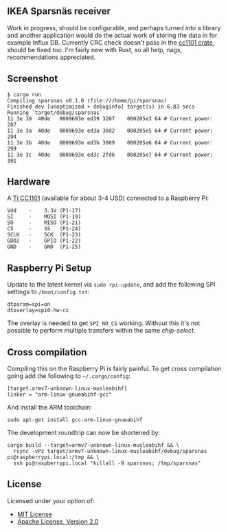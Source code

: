 ## IKEA Sparsnäs receiver

Work in progress, should be configurable, and perhaps turned into a library and another
application would do the actual work of storing the data in for example Influx DB. Currently
CRC check doesn't pass in the [cc1101 crate][2], should be fixed too. I'm fairly new with Rust,
so all help, nags, recommendations appreciated.

## Screenshot

    $ cargo run
    Compiling sparsnas v0.1.0 (file:///home/pi/sparsnas)
    Finished dev [unoptimized + debuginfo] target(s) in 6.83 secs
    Running `target/debug/sparsnas`
    11 3e 39  40de   0009693e ed39 3207    000205e3 64 # Current power: 287
    11 3e 3a  40de   0009693e ed3a 30d2    000205e5 64 # Current power: 294
    11 3e 3b  40de   0009693e ed3b 3009    000205e6 64 # Current power: 299
    11 3e 3c  40de   0009693e ed3c 2fd6    000205e7 64 # Current power: 301

## Hardware

A [Ti CC1101][1] (available for about 3-4 USD) connected to a Raspberry Pi:

    Vdd    -    3.3V (P1-17)
    SI     -    MOSI (P1-19)
    SO     -    MISO (P1-21)
    CS     -    SS   (P1-24)
    SCLK   -    SCK  (P1-23)
    GDO2   -    GPIO (P1-22)
    GND    -    GND  (P1-25)

## Raspberry Pi Setup

Update to the latest kernel via `sudo rpi-update`, and add the following SPI
settings to `/boot/config.txt`:

    dtparam=spi=on
    dtoverlay=spi0-hw-cs

The overlay is needed to get `SPI_NO_CS` working. Without this it's not possible to
perform multiple transfers within the same *chip-select*.

## Cross compilation

Compiling this on the Raspberry Pi is fairly painful. To get cross compilation going add
the following to `~/.cargo/config`:

    [target.armv7-unknown-linux-musleabihf]
    linker = "arm-linux-gnueabihf-gcc"

And install the ARM toolchain:

    sudo apt-get install gcc-arm-linux-gnueabihf

The development roundtrip can now be shortened by:

    cargo build --target=armv7-unknown-linux-musleabihf && \
      rsync -vPz target/armv7-unknown-linux-musleabihf/debug/sparsnas pi@raspberrypi.local:/tmp && \
      ssh pi@raspberrypi.local "killall -9 sparsnas; /tmp/sparsnas"

## License

Licensed under your option of:

* [MIT License](LICENSE-MIT)
* [Apache License, Version 2.0](LICENSE-APACHE)


[1]: https://web.archive.org/web/20171202153112/http://www.ti.com/product/CC1101 "Ti CC1101"
[2]: https://github.com/dsvensson/cc1101 "cc1101 crate"
